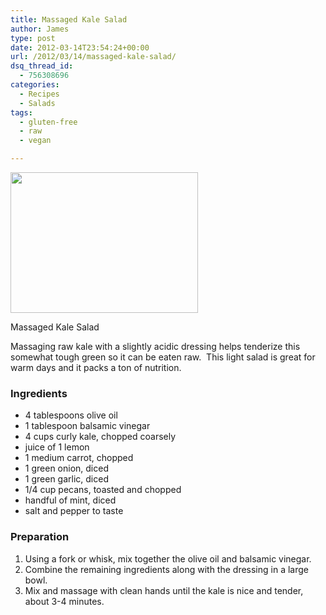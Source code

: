 ```yaml
---
title: Massaged Kale Salad
author: James
type: post
date: 2012-03-14T23:54:24+00:00
url: /2012/03/14/massaged-kale-salad/
dsq_thread_id:
  - 756308696
categories:
  - Recipes
  - Salads
tags:
  - gluten-free
  - raw
  - vegan

---
```

<div id="attachment_121" style="width: 310px" class="wp-caption alignright">
  <a href="{{% mediaroot %}}uploads/2012/03/massaged_kale.jpg" rel="lightbox[120]"><img class="size-medium wp-image-121" title="Massaged Kale Salad" alt="" src="{{% mediaroot %}}uploads/2012/03/massaged_kale-300x225.jpg" width="300" height="225" srcset="{{% mediaroot %}}uploads/2012/03/massaged_kale-300x225.jpg 300w, {{% mediaroot %}}uploads/2012/03/massaged_kale-400x300.jpg 400w, {{% mediaroot %}}uploads/2012/03/massaged_kale.jpg 800w" sizes="(max-width: 300px) 100vw, 300px" /></a>
  
  <p class="wp-caption-text">
    Massaged Kale Salad
  </p>
</div>

Massaging raw kale with a slightly acidic dressing helps tenderize this somewhat tough green so it can be eaten raw.  This light salad is great for warm days and it packs a ton of nutrition.

### Ingredients

  * 4 tablespoons olive oil
  * 1 tablespoon balsamic vinegar
  * 4 cups curly kale, chopped coarsely
  * juice of 1 lemon
  * 1 medium carrot, chopped
  * 1 green onion, diced
  * 1 green garlic, diced
  * 1/4 cup pecans, toasted and chopped
  * handful of mint, diced
  * salt and pepper to taste

### Preparation

  1. Using a fork or whisk, mix together the olive oil and balsamic vinegar.
  2. Combine the remaining ingredients along with the dressing in a large bowl.
  3. Mix and massage with clean hands until the kale is nice and tender, about 3-4 minutes.